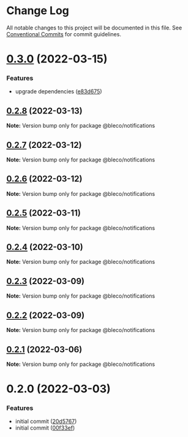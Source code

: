 # Change Log

All notable changes to this project will be documented in this file.
See [Conventional Commits](https://conventionalcommits.org) for commit guidelines.

# [0.3.0](https://gitr.net/betaly/bleco/compare/@bleco/notifications@0.2.8...@bleco/notifications@0.3.0) (2022-03-15)


### Features

* upgrade dependencies ([e83d675](https://gitr.net/betaly/bleco/commits/e83d675bc8e6c2da5737ebcfa48378bcc366dbea))





## [0.2.8](https://gitr.net/betaly/bleco/compare/@bleco/notifications@0.2.7...@bleco/notifications@0.2.8) (2022-03-13)

**Note:** Version bump only for package @bleco/notifications





## [0.2.7](https://gitr.net/betaly/bleco/compare/@bleco/notifications@0.2.6...@bleco/notifications@0.2.7) (2022-03-12)

**Note:** Version bump only for package @bleco/notifications





## [0.2.6](https://gitr.net/betaly/bleco/compare/@bleco/notifications@0.2.5...@bleco/notifications@0.2.6) (2022-03-12)

**Note:** Version bump only for package @bleco/notifications





## [0.2.5](https://gitr.net/betaly/bleco/compare/@bleco/notifications@0.2.4...@bleco/notifications@0.2.5) (2022-03-11)

**Note:** Version bump only for package @bleco/notifications





## [0.2.4](https://gitr.net/betaly/bleco/compare/@bleco/notifications@0.2.3...@bleco/notifications@0.2.4) (2022-03-10)

**Note:** Version bump only for package @bleco/notifications





## [0.2.3](https://gitr.net/betaly/bleco/compare/@bleco/notifications@0.2.2...@bleco/notifications@0.2.3) (2022-03-09)

**Note:** Version bump only for package @bleco/notifications





## [0.2.2](https://gitr.net/betaly/bleco/compare/@bleco/notifications@0.2.1...@bleco/notifications@0.2.2) (2022-03-09)

**Note:** Version bump only for package @bleco/notifications





## [0.2.1](https://gitr.net/betaly/bleco/compare/@bleco/notifications@0.2.0...@bleco/notifications@0.2.1) (2022-03-06)

**Note:** Version bump only for package @bleco/notifications





# 0.2.0 (2022-03-03)


### Features

* initial commit ([20d5767](https://gitr.net/betaly/bleco/bleco/commits/20d57676d4b3805abc47f02fcf7a81902cc4ade3))
* initial commit ([00f33ef](https://gitr.net/betaly/bleco/bleco/commits/00f33efdb654a3c235ff65ab82f9274b2ee4fc3f))
